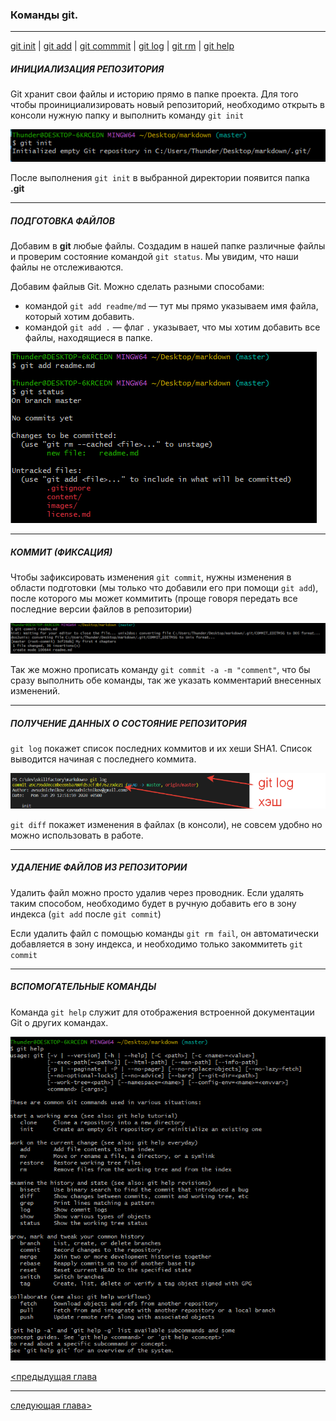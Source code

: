 ### Команды git. 

----

[git init](#инициализация-репозитория) | [git add](#подготовка-файлов) | [git commmit](#коммит-фиксация) | [git log](#получение-данных-о-состояние-репозитория) | [git rm](#удаление-файлов-из-репозитории) | [git help](#вспомогательные-команды)

##### ИНИЦИАЛИЗАЦИЯ РЕПОЗИТОРИЯ

Git хранит свои файлы и историю прямо в папке проекта.
Для того чтобы проинициализировать новый репозиторий, необходимо открыть в консоли нужную папку и выполнить команду `git init`

![](/images/git%20init.png)

После выполнения `git init` в выбранной директории появится папка **.git**

---

##### ПОДГОТОВКА ФАЙЛОВ

Добавим в **git** любые файлы. Создадим в нашей папке различные файлы и проверим состояние командой `git status`. Мы увидим, что наши файлы не отслеживаются.

Добавим файлыв Git. Можно сделать разными способами:
 * командой `git add readme/md` — тут мы прямо указываем имя файла, который хотим добавить. 
 * командой `git add .` — флаг `.` указывает, что мы хотим добавить все файлы, находящиеся в папке.

 ![](/images/git%20add.png)

 ---

##### КОММИТ (ФИКСАЦИЯ)
Чтобы зафиксировать изменения `git commit`, нужны изменения в области подготовки (мы только что добавили его при помощи `git add`), после которого мы может коммитить (проще говоря передать все последние версии файлов в репозитории)


![](/images/git%20commit.png)

Так же можно прописать команду `git commit -a -m "comment"`, что бы сразу выполнить обе команды, так же указать комментарий внесенных изменений.

----

##### ПОЛУЧЕНИЕ ДАННЫХ О СОСТОЯНИЕ РЕПОЗИТОРИЯ

`git log` покажет список последних коммитов и их хеши SHA1. Список выводится начиная с последнего коммита.


![](/images/git%20log.png)

`git diff` покажет изменения в файлах (в консоли), не совсем удобно но можно использовать в работе.

----

#####   УДАЛЕНИЕ ФАЙЛОВ ИЗ РЕПОЗИТОРИИ


Удалить файл можно просто удалив через проводник. Если удалять таким способом, необходимо будет в ручную добавить его в зону индекса (`git add` после `git commit`)

Если удалить файл с помощью команды `git rm fail`, он автоматически добавляется в зону индекса, и необходимо только закоммитеть `git commit`

----

##### ВСПОМОГАТЕЛЬНЫЕ КОМАНДЫ

Команда `git help` служит для отображения встроенной документации Git о других командах.

![](/images/git%20help.png)



[<предыдущая глава](Первые%20команды.md) 

---
 [следующая глава>](Состояние%20файлов.md)